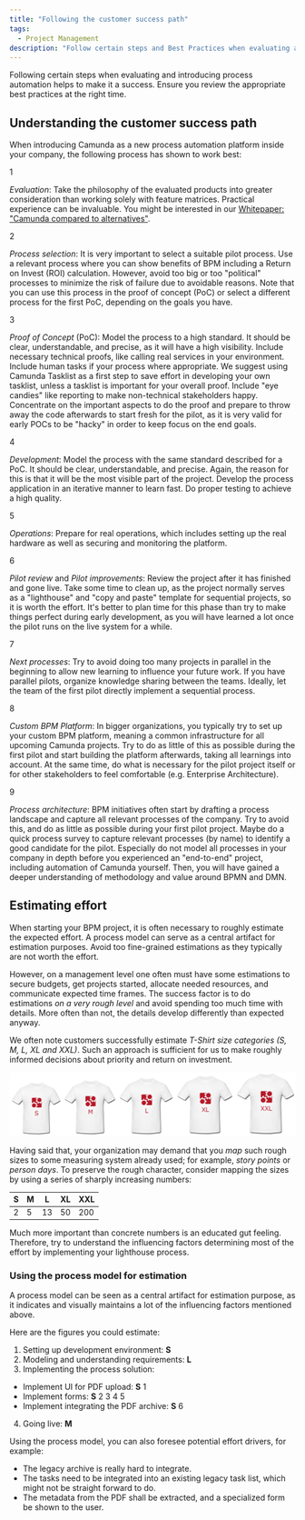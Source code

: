 ```yaml
---
title: "Following the customer success path"
tags:
  - Project Management
description: "Follow certain steps and Best Practices when evaluating and introducing process automation to help make it a success."
---
```


Following certain steps when evaluating and introducing process automation helps to make it a success. Ensure you review the appropriate best practices at the right time.

## Understanding the customer success path

When introducing Camunda as a new process automation platform inside your company, the following process has shown to work best:

<div bpmn="best-practices/following-the-customer-success-path-assets/customer-success.bpmn" callouts="Evaluate, Identify, Poc, DevelopPilot, PrepareOps, Review, ImplementNext, BuildPlatform, ProcessArchitecture" />

<span className="callout">1</span>

_Evaluation_: Take the philosophy of the evaluated products into greater consideration than working solely with feature matrices. Practical experience can be invaluable. You might be interested in our [Whitepaper: "Camunda compared to alternatives"](https://page.camunda.com/wp-camunda-compared-to-alternatives).

<span className="callout">2</span>

_Process selection_: It is very important to select a suitable pilot process. Use a relevant process where you can show benefits of BPM including a Return on Invest (ROI) calculation. However, avoid too big or too "political" processes to minimize the risk of failure due to avoidable reasons. Note that you can use this process in the proof of concept (PoC) or select a different process for the first PoC, depending on the goals you have.

<span className="callout">3</span>

_Proof of Concept_ (PoC): Model the process to a high standard. It should be clear, understandable, and precise, as it will have a high visibility. Include necessary technical proofs, like calling real services in your environment. Include human tasks if your process where appropriate. We suggest using Camunda Tasklist as a first step to save effort in developing your own tasklist, unless a tasklist is important for your overall proof. Include "eye candies" like reporting to make non-technical stakeholders happy. Concentrate on the important aspects to do the proof and prepare to throw away the code afterwards to start fresh for the pilot, as it is very valid for early POCs to be "hacky" in order to keep focus on the end goals.

<span className="callout">4</span>

_Development_: Model the process with the same standard described for a PoC. It should be clear, understandable, and precise. Again, the reason for this is that it will be the most visible part of the project. Develop the process application in an iterative manner to learn fast. Do proper testing to achieve a high quality.

<span className="callout">5</span>

_Operations_: Prepare for real operations, which includes setting up the real hardware as well as securing and monitoring the platform.

<span className="callout">6</span>

_Pilot review_ and _Pilot improvements_: Review the project after it has finished and gone live. Take some time to clean up, as the project normally serves as a "lighthouse" and "copy and paste" template for sequential projects, so it is worth the effort. It's better to plan time for this phase than try to make things perfect during early development, as you will have learned a lot once the pilot runs on the live system for a while.

<span className="callout">7</span>

_Next processes_: Try to avoid doing too many projects in parallel in the beginning to allow new learning to influence your future work. If you have parallel pilots, organize knowledge sharing between the teams. Ideally, let the team of the first pilot directly implement a sequential process.

<span className="callout">8</span>

_Custom BPM Platform_: In bigger organizations, you typically try to set up your custom BPM platform, meaning a common infrastructure for all upcoming Camunda projects. Try to do as little of this as possible during the first pilot and start building the platform afterwards, taking all learnings into account. At the same time, do what is necessary for the pilot project itself or for other stakeholders to feel comfortable (e.g. Enterprise Architecture).

<span className="callout">9</span>

_Process architecture_: BPM initiatives often start by drafting a process landscape and capture all relevant processes of the company. Try to avoid this, and do as little as possible during your first pilot project. Maybe do a quick process survey to capture relevant processes (by name) to identify a good candidate for the pilot. Especially do not model all processes in your company in depth before you experienced an "end-to-end" project, including automation of Camunda yourself. Then, you will have gained a deeper understanding of methodology and value around BPMN and DMN.

## Estimating effort

When starting your BPM project, it is often necessary to roughly estimate the expected effort. A process model can serve as a central artifact for estimation purposes. Avoid too fine-grained estimations as they typically are not worth the effort.

However, on a management level one often must have some estimations to secure budgets, get projects started, allocate needed resources, and communicate expected time frames. The success factor is to do estimations _on a very rough level_ and avoid spending too much time with details. More often than not, the details develop differently than expected anyway.

We often note customers successfully estimate _T-Shirt size categories (S, M, L, XL and XXL)_. Such an approach is sufficient for us to make roughly informed decisions about priority and return on investment.

![T-Shirts](following-the-customer-success-path-assets/t-shirts.png)

Having said that, your organization may demand that you _map_ such rough sizes to some measuring system already used; for example, _story points_ or _person days_. To preserve the rough character, consider mapping the sizes by using a series of sharply increasing numbers:

| S   | M   | L   | XL  | XXL |
| --- | --- | --- | --- | --- |
| 2   | 5   | 13  | 50  | 200 |

Much more important than concrete numbers is an educated gut feeling. Therefore, try to understand the influencing factors determining most of the effort by implementing your lighthouse process.

### Using the process model for estimation

A process model can be seen as a central artifact for estimation purpose, as it indicates and visually maintains a lot of the influencing factors mentioned above.

<div bpmn="best-practices/following-the-customer-success-path-assets/invoice.bpmn" callouts="invoiceReceived,assignApprover,approveInvoice,reviewInvoice,prepareBankTransfer,archiveInvoice" />

Here are the figures you could estimate:

1. Setting up development environment: **S**
2. Modeling and understanding requirements: **L**
3. Implementing the process solution:

- Implement UI for PDF upload: **S** <span className="callout">1</span>
- Implement forms: **S** <span className="callout">2</span> <span className="callout">3</span> <span className="callout">4</span> <span className="callout">5</span>
- Implement integrating the PDF archive: **S** <span className="callout">6</span>

4. Going live: **M**

Using the process model, you can also foresee potential effort drivers, for example:

- The legacy archive is really hard to integrate.
- The tasks need to be integrated into an existing legacy task list, which might not be straight forward to do.
- The metadata from the PDF shall be extracted, and a specialized form be shown to the user.
